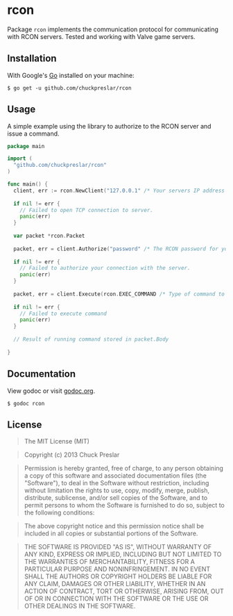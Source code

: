 # rcon

Package `rcon` implements the communication protocol for communicating with RCON servers. Tested and working with Valve game servers.

## Installation

With Google's [Go](http://www.golang.org) installed on your machine:

    $ go get -u github.com/chuckpreslar/rcon

## Usage

A simple example using the library to authorize to the RCON server and issue a command.

```go
package main

import (
  "github.com/chuckpreslar/rcon"
)

func main() {
  client, err := rcon.NewClient("127.0.0.1" /* Your servers IP address */, 27015 /* Its port */)
  
  if nil != err {
    // Failed to open TCP connection to server.
    panic(err)
  }
  
  var packet *rcon.Packet
  
  packet, err = client.Authorize("password" /* The RCON password for your server */)
  
  if nil != err {
    // Failed to authorize your connection with the server.
    panic(err)
  }
  
  packet, err = client.Execute(rcon.EXEC_COMMAND /* Type of command to execute */, "command" /* The command to run */)
  
  if nil != err {
    // Failed to execute command
    panic(err)
  }
  
  // Result of running command stored in packet.Body
  
}
```
    
## Documentation

View godoc or visit [godoc.org](http://godoc.org/github.com/chuckpreslar/rcon).

    $ godoc rcon

## License

> The MIT License (MIT)

> Copyright (c) 2013 Chuck Preslar

> Permission is hereby granted, free of charge, to any person obtaining a copy
> of this software and associated documentation files (the "Software"), to deal
> in the Software without restriction, including without limitation the rights
> to use, copy, modify, merge, publish, distribute, sublicense, and/or sell
> copies of the Software, and to permit persons to whom the Software is
> furnished to do so, subject to the following conditions:

> The above copyright notice and this permission notice shall be included in
> all copies or substantial portions of the Software.

> THE SOFTWARE IS PROVIDED "AS IS", WITHOUT WARRANTY OF ANY KIND, EXPRESS OR
> IMPLIED, INCLUDING BUT NOT LIMITED TO THE WARRANTIES OF MERCHANTABILITY,
> FITNESS FOR A PARTICULAR PURPOSE AND NONINFRINGEMENT. IN NO EVENT SHALL THE
> AUTHORS OR COPYRIGHT HOLDERS BE LIABLE FOR ANY CLAIM, DAMAGES OR OTHER
> LIABILITY, WHETHER IN AN ACTION OF CONTRACT, TORT OR OTHERWISE, ARISING FROM,
> OUT OF OR IN CONNECTION WITH THE SOFTWARE OR THE USE OR OTHER DEALINGS IN
> THE SOFTWARE.
